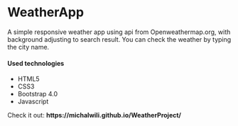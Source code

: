 <h1>WeatherApp</h1>

<p>A simple responsive weather app using api from Openweathermap.org, with background adjusting to search result. You can check the weather by typing the city name.</p>

<h4>Used technologies</h4>
<ul>
  <li>HTML5</li>
  <li>CSS3</li>
  <li>Bootstrap 4.0</li>
  <li>Javascript</li>
</ul>

<p>Check it out: <b>https://michalwili.github.io/WeatherProject/<b></p>

